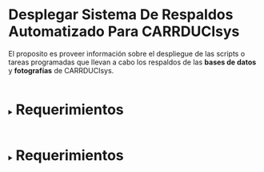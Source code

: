 # Desplegar Sistema De Respaldos Automatizado Para CARRDUCIsys

El proposito es proveer información sobre el despliegue de las scripts o tareas programadas que llevan
a cabo los respaldos de las **bases de datos** y **fotografías** de CARRDUCIsys.


<details>
  <summary>
    <h1 style="
      display:inline-block;
    "> 
      Requerimientos
    </h1>
  </summary>
  
  1. El repositorio [utilidades_carrduci_sys](https://github.com/Carrduci/utilidades_carrduci_sys).
  2. [Subsistema De Linux]()

  
</details>

<details>
  <summary>
    <h1 style="
      display:inline-block;
    "> 
      Requerimientos
    </h1>
  </summary>

</details>